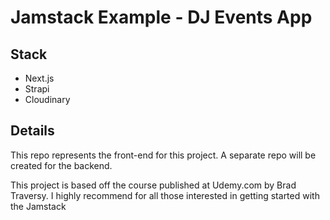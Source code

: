 # Jamstack Example - DJ Events App

## Stack

- Next.js
- Strapi
- Cloudinary

## Details

This repo represents the front-end for this project. A separate repo will be created for the backend.

This project is based off the course published at Udemy.com by Brad Traversy. I highly recommend for all those interested in getting started with the Jamstack
